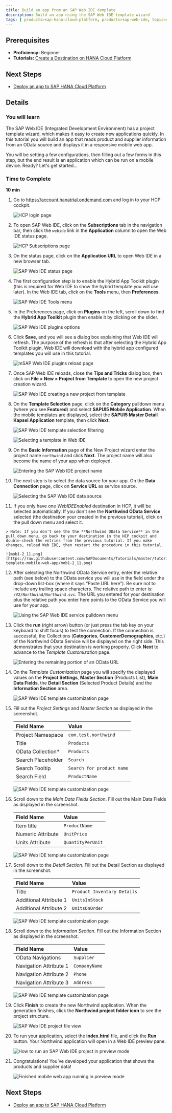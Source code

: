 ```yaml
---
title: Build an app from an SAP Web IDE template
description: Build an app using the SAP Web IDE template wizard
tags: [ products>sap-hana-cloud-platform, products>sap-web-ide, topic>cloud, topic>html5, topic>mobile, topic>odata, topic>sapui5, tutorial>beginner ]
---
```

## Prerequisites
 - **Proficiency:** Beginner
 - **Tutorials:** [Create a Destination on HANA Cloud Platform](http://go.sap.com/developer/tutorials/hcp-create-destination.html)

## Next Steps
 - [Deploy an app to SAP HANA Cloud Platform](http://go.sap.com/developer/tutorials/hcp-deploy-mobile-web-app.html)

## Details

### You will learn
The SAP Web IDE (Integrated Development Environment) has a project template wizard, which makes it easy to create new applications quickly. In this tutorial you will build an app that reads product and supplier information from an OData source and displays it in a responsive mobile web app.

You will be setting a few configurations, then filling out a few forms in this step, but the end result is an application which can be run on a mobile device.  Ready?  Let's get started...

### Time to Complete
**10 min**


1. Go to <https://account.hanatrial.ondemand.com> and log in to your HCP cockpit.

    ![HCP login page](https://raw.githubusercontent.com/SAPDocuments/Tutorials/master/tutorials/hcp-template-mobile-web-app/mob1-2_1.png)

2. To open SAP Web IDE, click on the **Subscriptions** tab in the navigation bar, then click the ```webide``` link in the **Application** column to open the Web IDE status page.

    ![HCP Subscriptions page](https://raw.githubusercontent.com/SAPDocuments/Tutorials/master/tutorials/hcp-template-mobile-web-app/mob1-2_2.png)

3. On the status page, click on the **Application URL** to open Web IDE in a new browser tab.

    ![SAP Web IDE status page](https://raw.githubusercontent.com/SAPDocuments/Tutorials/master/tutorials/hcp-template-mobile-web-app/mob1-2_3.png)

4. The first configuration step is to enable the Hybrid App Toolkit plugin (this is required for Web IDE to show the hybrid template you will use later). In the Web IDE tab, click on the **Tools** menu, then **Preferences**.

    ![SAP Web IDE Tools menu](https://raw.githubusercontent.com/SAPDocuments/Tutorials/master/tutorials/hcp-template-mobile-web-app/mob1-2_4.png)

5. In the Preferences page, click on **Plugins** on the left, scroll down to find the **Hybrid App Toolkit** plugin then enable it by clicking on the slider.

    ![SAP Web IDE plugins options](https://raw.githubusercontent.com/SAPDocuments/Tutorials/master/tutorials/hcp-template-mobile-web-app/mob1-2_5.png)

6. Click **Save**, and you will see a dialog box explaining that Web IDE will refresh. The purpose of the refresh is that after selecting the Hybrid App Toolkit plugin, Web IDE will download with the hybrid app configured templates you will use in this tutorial.

    ![mSAP Web IDE plugins reload page](https://raw.githubusercontent.com/SAPDocuments/Tutorials/master/tutorials/hcp-template-mobile-web-app/mob1-2_6.png)

7. Once SAP Web IDE reloads, close the **Tips and Tricks** dialog box, then click on **File > New > Project from Template** to open the new project creation wizard.

    ![SAP Web IDE creating a new project from template](https://raw.githubusercontent.com/SAPDocuments/Tutorials/master/tutorials/hcp-template-mobile-web-app/mob1-2_7.png)

8. On the **Template Selection** page, click on the **Category** pulldown menu (where you see **Featured**) and select **SAPUI5 Mobile Application**. When the mobile templates are displayed, select the **SAPUI5 Master Detail Kapsel Application** template, then click **Next**.

    ![SAP Web IDE template selection filtering](https://raw.githubusercontent.com/SAPDocuments/Tutorials/master/tutorials/hcp-template-mobile-web-app/mob1-2_8a.png)

    ![Selecting a template in Web IDE](https://raw.githubusercontent.com/SAPDocuments/Tutorials/master/tutorials/hcp-template-mobile-web-app/mob1-2_8b.png)

9. On the **Basic Information** page of the New Project wizard enter the project name `northwind` and click **Next**. The project name will also become the name of your app when deployed.

    ![Entering the SAP Web IDE project name](https://raw.githubusercontent.com/SAPDocuments/Tutorials/master/tutorials/hcp-template-mobile-web-app/mob1-2_9.png)

10. The next step is to select the data source for your app. On the **Data Connection** page, click on **Service URL** as service source.

    ![Selecting the SAP Web IDE data source](https://raw.githubusercontent.com/SAPDocuments/Tutorials/master/tutorials/hcp-template-mobile-web-app/mob1-2_10.png)

11.  If you only have one *WebIDEEnabled* destination in HCP, it will be selected automatically. If you don't see the **Northwind OData Service** selected (the destination your created in the previous tutorial), click on the pull down menu and select it.

    > Note: If you don't see the the **Northwind OData Service** in the pull down menu, go back to your destination in the HCP cockpit and double-check the entries from the previous tutorial. If you make changes, reload Web IDE, then restart the procedure in this tutorial.

    ![mob1-2_11.png](https://raw.githubusercontent.com/SAPDocuments/Tutorials/master/tutorials/hcp-template-mobile-web-app/mob1-2_11.png)

12. After selecting the Northwind OData Service entry, enter the relative path (see below) to the OData service you will use in the field under the drop-down list-box (where it says “Paste URL here”). Be sure not to include any trailing space characters. The relative path to enter is: `/V2/Northwind/Northwind.svc`. The URL you entered for your destination plus the relative path you enter here points to the OData Service you will use for your app.

    ![Using the SAP Web IDE service pulldown menu](https://raw.githubusercontent.com/SAPDocuments/Tutorials/master/tutorials/hcp-template-mobile-web-app/mob1-2_12.png)

13. Click the **run** (right arrow) button (or just press the tab key on your keyboard to shift focus) to test the connection. If the connection is successful, the Collections (**Categories**, **CustomerDemographics**, etc.) of the Northwind OData Service will be displayed on the right side. This demonstrates that your destination is working properly. Click **Next** to advance to the *Template Customization* page.

    ![Entering the remaining portion of an OData URL](https://raw.githubusercontent.com/SAPDocuments/Tutorials/master/tutorials/hcp-template-mobile-web-app/mob1-2_13.png)

14. On the *Template Customization* page you will specify the displayed values on the **Project Settings**, **Master Section** (Products List), **Main Data Fields**, the **Detail Section** (Selected Product Details) and the **Information Section** area.

    ![SAP Web IDE template customization page](https://raw.githubusercontent.com/SAPDocuments/Tutorials/master/tutorials/hcp-template-mobile-web-app/mob1-2_14.png)

15. Fill out the *Project Settings* and *Master Section* as displayed in the screenshot.

    Field Name                  |  Value
    :---------------------------| :-------------
    Project Namespace           | `com.test.northwind`
    Title                       | `Products`
    OData Collection*           | `Products`
    Search Placeholder          | `Search `
    Search Tooltip              | `Search for product name`
    Search Field                | `ProductName`

    ![SAP Web IDE template customization page](https://raw.githubusercontent.com/SAPDocuments/Tutorials/master/tutorials/hcp-template-mobile-web-app/mob1-2_15.png)

16. Scroll down to the *Main Data Fields Section*. Fill out the Main Data Fields as displayed in the screenshot.

    Field Name          |  Value
    :-------------------| :-------------
    Item title          | `ProductName`
    Numeric Attribute   | `UnitPrice`
    Units Attribute     | `QuantityPerUnit`

    ![SAP Web IDE template customization page](https://raw.githubusercontent.com/SAPDocuments/Tutorials/master/tutorials/hcp-template-mobile-web-app/mob1-2_16.png)

17. Scroll down to the *Detail Section*. Fill out the Detail Section as displayed in the screenshot.

    Field Name              |  Value
    :-----------------------| :-------------
    Title                   | `Product Inventory Details`
    Additional Attribute 1  | `UnitsInStock`
    Additional Attribute 2  | `UnitsOnOrder`

    ![SAP Web IDE template customization page](https://raw.githubusercontent.com/SAPDocuments/Tutorials/master/tutorials/hcp-template-mobile-web-app/mob1-2_17.png)

18. Scroll down to the *Information Section*. Fill out the Information Section as displayed in the screenshot.

    Field Name              |  Value
    :-----------------------| :-------------
    OData Navigations       | `Supplier`
    Navigation Attribute 1  | `CompanyName`
    Navigation Attribute 2  | `Phone`
    Navigation Attribute 3  | `Address`

    ![SAP Web IDE template customization page](https://raw.githubusercontent.com/SAPDocuments/Tutorials/master/tutorials/hcp-template-mobile-web-app/mob1-2_18.png)

19. Click **Finish** to create the new Northwind application. When the generation finishes, click the **Northwind project folder icon** to see the project structure.

    ![SAP Web IDE project file view](https://raw.githubusercontent.com/SAPDocuments/Tutorials/master/tutorials/hcp-template-mobile-web-app/mob1-2_19.png)

20. To run your application, select the **index.html** file, and click the **Run** button. Your Northwind application will open in a Web IDE preview pane.

    ![How to run an SAP Web IDE project in preview mode](https://raw.githubusercontent.com/SAPDocuments/Tutorials/master/tutorials/hcp-template-mobile-web-app/mob1-2_20.png)

21. Congratulations! You’ve developed your application that shows the products and supplier data!


    ![Finished mobile web app running in preview mode](https://raw.githubusercontent.com/SAPDocuments/Tutorials/master/tutorials/hcp-template-mobile-web-app/mob1-2_21.png)

## Next Steps
 - [Deploy an app to SAP HANA Cloud Platform](http://go.sap.com/developer/tutorials/hcp-deploy-mobile-web-app.html)
